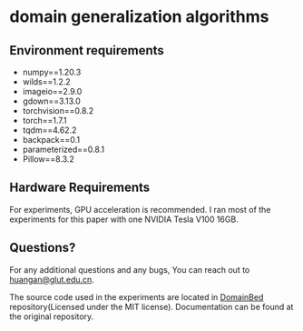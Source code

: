 # domain generalization algorithms



## Environment requirements
+ numpy==1.20.3
+ wilds==1.2.2
+ imageio==2.9.0
+ gdown==3.13.0
+ torchvision==0.8.2
+ torch==1.7.1
+ tqdm==4.62.2
+ backpack==0.1
+ parameterized==0.8.1
+ Pillow==8.3.2

## Hardware Requirements
For experiments, GPU acceleration is recommended. I ran most of the experiments for this paper with one NVIDIA Tesla V100 16GB. 

## Questions?
For any additional questions and any bugs, You can reach out to huangan@glut.edu.cn.


The source code used in the experiments are located in [DomainBed](https://github.com/facebookresearch/DomainBed)  repository(Licensed under the MIT license). Documentation can be found at the original repository.
